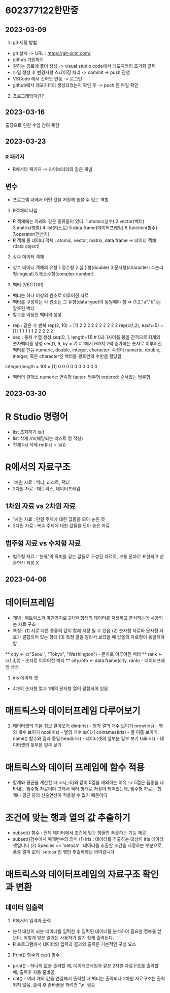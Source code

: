 # 602377122한만중

## 2023-03-09
1. git 세팅 방법
- git 설치 -> URL : https://git-scm.com/
- github 가입하기
- 원하는 경로에 폴더 생성 -> visual studio code에서 레포지터리 초기화 클릭
- 파일 생성 후 변경사항 스테이징 처리 -> commit -> push 진행
- VSCode 에서 깃허브 연동 -> 로그인 
- github에서 레포지터리 생성되었는지 확인 후 -> push 된 파일 확인

2. 프로그래밍이란?


## 2023-03-16
출장으로 인한 수업 참여 못함


## 2023-03-23
### R 패키지
- R에서의 패키지 -> 라이브러리와 같은 개념
## 변수
- 프로그램 내에서 어떤 값을 저장해 놓을 수 있는 역할

1. R객체의 타입
 - R 객체에는 아래와 같은 종류들이 있다.
   1.atomic(상수)
   2.vector(벡터)
   3.matrix(행렬)
   4.list(리스트)
   5.data.frame(데이터프레임)
   6.function(함수)
   7.operator(연산자)
 - R 객체 중 데이터 객체 : atomic, vector, matrix, data.frame  ⇒ 데이터 객체 (data object)
2. 상수 데이터 객체
 - 상수 데이터 객체의 유형
   1.정수형 
   2.실수형(double)
   3.문자형(character)
   4.논리형(logical)
   5.복소수형(complex number)
   
3. 벡터 (VECTOR)
 - 벡터는 하나 이상의 원소로 이루어진 자료
 - 벡터를 구성하는 각 원소는 그 유형(data type)이 동일해야 함  ⇒ (1,2,"a","b")는 잘못된 벡터
 - 함수를 이용한 벡터의 생성
  * rep : 같은 수 반복
    rep(2, 10) =  [1] 2 2 2 2 2 2 2 2 2 2
    rep(c(1,2), each=5) = [1] 1 1 1 1 1 2 2 2 2 2
  * seq : 등차 수열 생성
    seq(0, 1, length=11) # 0과 1사이를 동일 간격으로 11개의 숫자벡터를 생성
    seq(1, 9, by = 2) # 1에서 9까지 2씩 증가하는 숫자로 이루어진 벡터를 만듬
    numeric, double, integer, character: 속성이 numeric, double, integer, 혹은 character인 벡터를 괄호안의 수만큼 할당함

integer(length = 10) =  [1] 0 0 0 0 0 0 0 0 0 0
 - 벡터의 클래스
    numeric: 연속형
    factor: 범주형
    ordered: 순서있는 범주형

## 2023-03-30

# R Studio 명령어
 - list 조회하기
  is()
 - list 삭제
  rm(해당되는 리스트 명 작성)
 - 전체 list 삭제
  rm(list = ls())

# R에서의 자료구조
 - 1차원 자료 : 백터, 리스트, 팩터 
 - 2차원 자료 : 매트릭스, 데이터프레임

## 1차원 자료 vs 2차원 자료
 - 1차원 자료 : 단일 주제에 대한 값들을 모아 놓은 것
 - 2차원 자료 : 복수 주제에 대한 값들을 모아 놓은 자료

## 범주형 자료 vs 수치형 자료
 - 범주형 자료 : '분류'의 의미를 갖는 값들로 구성된 자료로, 보통 문자로 표현되고 산술연산 적용 X
 

 ## 2023-04-06

 # 데이터프레임

  - 개념 : 매트릭스와 마찬가지로 2차원 형태의 데이터를 저장하고 분석하는데 사용되는 자료 구조
  - 특징 : 
  (1) 서로 다른 종류의 값이 함께 저장 될 수 있음
  (2) 숫자형 자료와 문자형 자료가 결합되어 있는 형태
  (3) 특정 열을 잘라서 보았을 때 값을의 자료형이 동일해야 함

** city <- c("Seoul", "Tokyo", "Washington") - 문자로 이루어진 벡터
** rank <- c(1,3,2) - 숫자로 이루어진 벡터
** city.info <- data.frame(city, rank) - 데이터프레임 생성

1. iris 데이터 셋
 - 4개의 숫자형 열과 1개의 문자형 열이 결합되어 있음

# 매트릭스와 데이터프레임 다루어보기
1. 데이터셋의 기본 정보 알아보기
 dim(iris) - 행과 열의 개수 보이기
 nrow(iris) -  행의 개수 보이기
 ncol(iris) - 열의 개수 보이기
 colnames(iris) - 열 이름 보이기, name() 함수와 결과 동일
 head(iris) - 데이터셋의 앞부분 일부 보기
 tail(iris) - 데디터셋의 뒷부분 일부 보기

 # 매트릭스와 데이터 프레임에 함수 적용
 - 합계와 평균을 계산할 때 iris[,-5]와 같이 5열을 제외하는 이유
-> 5열은 품종을 나타내는 범주형 자료이다
그래서 팩터 형태로 저장이 되어있는데, 범주형 자료는 합계나 평균 등의 산술연산이 적용될 수 없기 때문이다

# 조건에 맞는 행과 열의 값 추출하기
 - subset() 함수
: 전체 데이터에서 조건에 맞는 행들만 추출하는 기능 제공
 - subset()함수에서 매개변수의 의미 (1) iris : 데이터를 추출하는 대상이 iris 데이터셋입니다 (2) Species == 'setosa' : 데이터를 추출할 조건을 지정하는 부분으로, 품종 열의 값이 'setosa'인 행만 추출하라는 의미입니다

 # 매트릭스와 데이터프레임의 자료구조 확인과 변환

 ## 데이터 입출력
 1. R에서의 입력과 출력
  - 분석 대상이 되는 데이터를 입력한 후 입력된 데이터를 분석하여 필요한 정보를 얻는다. 이렇게 얻은 결과는 사용자가 알기 쉽게 출력된다.
  - R 프로그램에서 데이터의 입력과 결과의 출력은 기본적인 구성 요소

2. Print() 함수와 cat() 함수
 - print() - 하나의 값을 출력할 때, 데이터프레임과 같은 2차원 자료구조를 출력할 때, 출력후 자동 줄바꿈 
 - cat() - 여러 개의 값을 연결해서 출력할 때 벡터는 출력되나 2차원 자료구조는 출력되지 않음, 출력 후 줄바꿈을 하려면 '\n' 필요